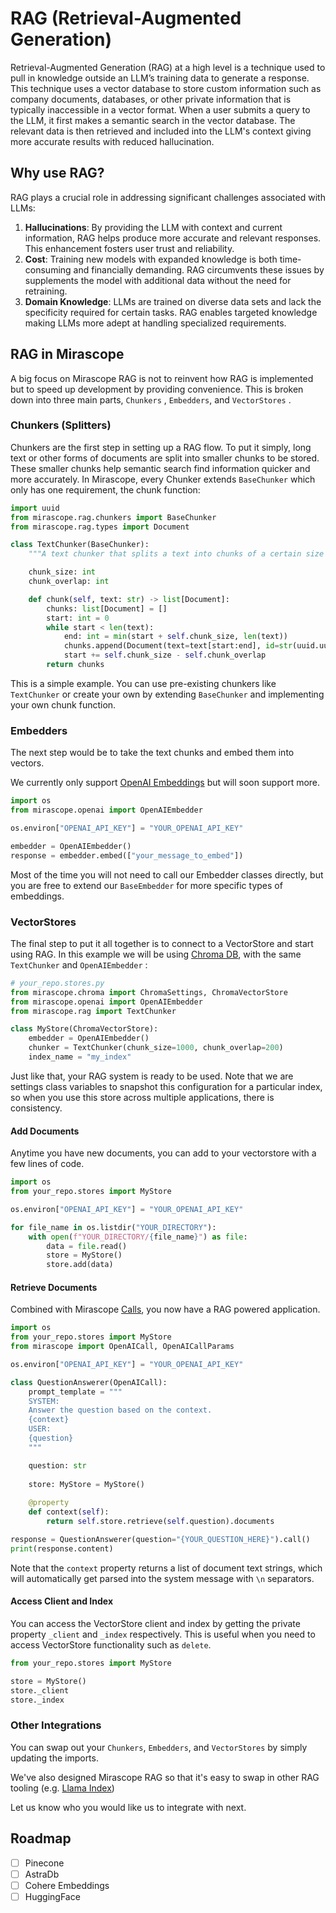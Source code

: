 # RAG (Retrieval-Augmented Generation)

Retrieval-Augmented Generation (RAG) at a high level is a technique used to pull in knowledge outside an LLM’s training data to generate a response. This technique uses a vector database to store custom information such as company documents, databases, or other private information that is typically inaccessible in a vector format. When a user submits a query to the LLM, it first makes a semantic search in the vector database. The relevant data is then retrieved and included into the LLM's context giving more accurate results with reduced hallucination.

## Why use RAG?

RAG plays a crucial role in addressing significant challenges associated with LLMs:

1. **Hallucinations**: By providing the LLM with context and current information, RAG helps produce more accurate and relevant responses. This enhancement fosters user trust and reliability.
2. **Cost**: Training new models with expanded knowledge is both time-consuming and financially demanding. RAG circumvents these issues by supplements the model with additional data without the need for retraining.
3. **Domain Knowledge**: LLMs are trained on diverse data sets and lack the specificity required for certain tasks. RAG enables targeted knowledge making LLMs more adept at handling specialized requirements.

## RAG in Mirascope

A big focus on Mirascope RAG is not to reinvent how RAG is implemented but to speed up development by providing convenience. This is broken down into three main parts, `Chunkers` , `Embedders`, and `VectorStores` .

### Chunkers (Splitters)

Chunkers are the first step in setting up a RAG flow. To put it simply, long text or other forms of documents are split into smaller chunks to be stored. These smaller chunks help semantic search find information quicker and more accurately. In Mirascope, every Chunker extends `BaseChunker` which only has one requirement, the chunk function:

```python
import uuid
from mirascope.rag.chunkers import BaseChunker
from mirascope.rag.types import Document

class TextChunker(BaseChunker):
    """A text chunker that splits a text into chunks of a certain size and overlaps."""

    chunk_size: int
    chunk_overlap: int

    def chunk(self, text: str) -> list[Document]:
        chunks: list[Document] = []
        start: int = 0
        while start < len(text):
            end: int = min(start + self.chunk_size, len(text))
            chunks.append(Document(text=text[start:end], id=str(uuid.uuid4())))
            start += self.chunk_size - self.chunk_overlap
        return chunks

```

This is a simple example. You can use pre-existing chunkers like `TextChunker` or create your own by extending `BaseChunker` and implementing your own chunk function.

### Embedders

The next step would be to take the text chunks and embed them into vectors.

We currently only support [OpenAI Embeddings](https://platform.openai.com/docs/guides/embeddings) but will soon support more.

```python
import os
from mirascope.openai import OpenAIEmbedder

os.environ["OPENAI_API_KEY"] = "YOUR_OPENAI_API_KEY"

embedder = OpenAIEmbedder()
response = embedder.embed(["your_message_to_embed"])
```

Most of the time you will not need to call our Embedder classes directly, but you are free to extend our `BaseEmbedder` for more specific types of embeddings.

### VectorStores

The final step to put it all together is to connect to a VectorStore and start using RAG. In this example we will be using [Chroma DB](https://www.trychroma.com/), with the same `TextChunker` and `OpenAIEmbedder` :

```python
# your_repo.stores.py
from mirascope.chroma import ChromaSettings, ChromaVectorStore
from mirascope.openai import OpenAIEmbedder
from mirascope.rag import TextChunker

class MyStore(ChromaVectorStore):
    embedder = OpenAIEmbedder()
    chunker = TextChunker(chunk_size=1000, chunk_overlap=200)
    index_name = "my_index"

```

Just like that, your RAG system is ready to be used. Note that we are settings class variables to snapshot this configuration for a particular index, so when you use this store across multiple applications, there is consistency.

#### Add Documents

Anytime you have new documents, you can add to your vectorstore with a few lines of code.

```python
import os
from your_repo.stores import MyStore

os.environ["OPENAI_API_KEY"] = "YOUR_OPENAI_API_KEY"

for file_name in os.listdir("YOUR_DIRECTORY"):
    with open(f"YOUR_DIRECTORY/{file_name}") as file:
        data = file.read()
        store = MyStore()
        store.add(data)

```

#### Retrieve Documents

Combined with Mirascope [Calls](https://docs.mirascope.io/latest/concepts/generating_content/), you now have a RAG powered application.

```python
import os
from your_repo.stores import MyStore
from mirascope import OpenAICall, OpenAICallParams

os.environ["OPENAI_API_KEY"] = "YOUR_OPENAI_API_KEY"

class QuestionAnswerer(OpenAICall):
    prompt_template = """
    SYSTEM: 
    Answer the question based on the context.
    {context}
    USER: 
    {question}
    """

    question: str
    
    store: MyStore = MyStore()
    
    @property
    def context(self):
        return self.store.retrieve(self.question).documents

response = QuestionAnswerer(question="{YOUR_QUESTION_HERE}").call()
print(response.content)
```

Note that the `context` property returns a list of document text strings, which will automatically get parsed into the system message with `\n` separators. 

#### Access Client and Index

You can access the VectorStore client and index by getting the private property `_client` and `_index` respectively. This is useful when you need to access VectorStore functionality such as `delete`.

```python
from your_repo.stores import MyStore

store = MyStore()
store._client
store._index
```

### Other Integrations

You can swap out your `Chunkers`, `Embedders`, and `VectorStores` by simply updating the imports.

We've also designed Mirascope RAG so that it's easy to swap in other RAG tooling (e.g. [Llama Index](../integrations/llama_index.md))

Let us know who you would like us to integrate with next.

## Roadmap

- [ ]  Pinecone
- [ ]  AstraDb
- [ ]  Cohere Embeddings
- [ ]  HuggingFace
